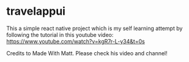 # travelappui

This a simple react native project which is my self learning attempt by following the tutorial in this youtube video:
https://www.youtube.com/watch?v=kgR7r-L-y34&t=0s

Credits to Made With Matt. Please check his video and channel!
